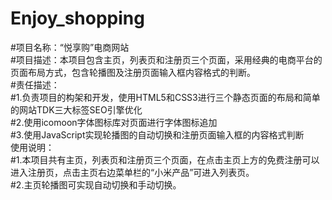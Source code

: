# Enjoy_shopping  
#项目名称：“悦享购”电商网站  
#项目描述：本项目包含主页，列表页和注册页三个页面，采用经典的电商平台的页面布局方式，包含轮播图及注册页面输入框内容格式的判断。  
#责任描述：  
#1.负责项目的构架和开发，使用HTML5和CSS3进行三个静态页面的布局和简单的网站TDK三大标签SEO引擎优化  
#2.使用icomoon字体图标库对页面进行字体图标追加  
#3.使用JavaScript实现轮播图的自动切换和注册页面输入框的内容格式判断  
使用说明：  
#1.本项目共有主页，列表页和注册页三个页面，在点击主页上方的免费注册可以进入注册页，点击主页右边菜单栏的“小米产品”可进入列表页。  
#2.主页轮播图可实现自动切换和手动切换。  
